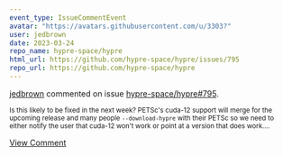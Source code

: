 ```yaml
---
event_type: IssueCommentEvent
avatar: "https://avatars.githubusercontent.com/u/3303?"
user: jedbrown
date: 2023-03-24
repo_name: hypre-space/hypre
html_url: https://github.com/hypre-space/hypre/issues/795
repo_url: https://github.com/hypre-space/hypre
---
```


<a href='https://github.com/jedbrown' target='_blank'>jedbrown</a> commented on issue <a href='https://github.com/hypre-space/hypre/issues/795' target='_blank'>hypre-space/hypre#795</a>.

<small>Is this likely to be fixed in the next week? PETSc's cuda-12 support will merge for the upcoming release and many people `--download-hypre` with their PETSc so we need to either notify the user that cuda-12 won't work or point at a version that does work....</small>

<a href='https://github.com/hypre-space/hypre/issues/795' target='_blank'>View Comment</a>
